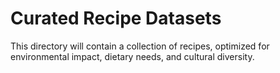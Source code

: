 # Curated Recipe Datasets
This directory will contain a collection of recipes, optimized for environmental impact, dietary needs, and cultural diversity.
